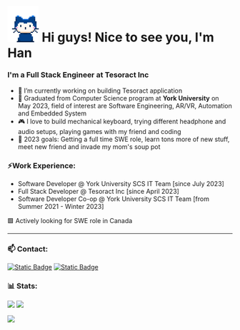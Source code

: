 <h1><img src="blob/master/rushil-whisper.gif" width="70"/> Hi guys! Nice to see you, I'm Han</h1>

### I'm a Full Stack Engineer at Tesoract Inc

- 🔭 I’m currently working on building Tesoract application
- 🏫 Graduated from Computer Science program at **York University** on May 2023, field of interest are Software Engineering, AR/VR, Automation and Embedded System
- 🎮 I love to build mechanical keyboard, trying different headphone and audio setups, playing games with my friend and coding
- 🎯 2023 goals: Getting a full time SWE role, learn tons more of new stuff, meet new friend and invade my mom's soup pot

### ⚡Work Experience:

- Software Developer @ York University SCS IT Team [since July 2023]
- Full Stack Developer @ Tesoract Inc [since April 2023]
- Software Developer Co-op @ York University SCS IT Team [from Summer 2021 - Winter 2023]

🟩 Actively looking for SWE role in Canada

---

### 📫 Contact:

[![Static Badge](https://img.shields.io/badge/Han%20Le-blue?style=flat&logo=LinkedIn&logoColor=white)](https://www.linkedin.com/in/han-le23/)
[![Static Badge](https://img.shields.io/badge/hanle.cs23%40gmail.com-red?style=flat&logo=Gmail&logoColor=white)](mailto:hanle.cs23@gmail.com)

### 📊 Stats:

<p float="left"><img src="https://github-readme-stats-hanle23.vercel.app/api?username=hanle23&show_icons=true&theme=dark">
<img src="https://github-readme-stats-hanle23.vercel.app/api/top-langs/?username=hanle23&layout=compact&theme=dark">
</p>

![](https://komarev.com/ghpvc/?username=hanle23)
